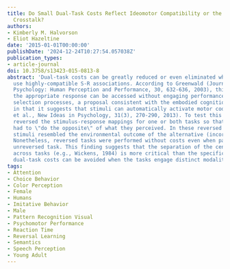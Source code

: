 ```yaml
---
title: Do Small Dual-Task Costs Reflect Ideomotor Compatibility or the Absence of
  Crosstalk?
authors:
- Kimberly M. Halvorson
- Eliot Hazeltine
date: '2015-01-01T00:00:00'
publishDate: '2024-12-24T10:27:54.057038Z'
publication_types:
- article-journal
doi: 10.3758/s13423-015-0813-8
abstract: 'Dual-task costs can be greatly reduced or even eliminated when both tasks
  use highly-compatible S-R associations. According to Greenwald (Journal of Experimental
  Psychology: Human Perception and Performance, 30, 632-636, 2003), this occurs because
  the appropriate response can be accessed without engaging performance-limiting response
  selection processes, a proposal consistent with the embodied cognition framework
  in that it suggests that stimuli can automatically activate motor codes (e.g., Pezzulo
  et al., New Ideas in Psychology, 31(3), 270-290, 2013). To test this account, we
  reversed the stimulus-response mappings for one or both tasks so that some participants
  had to \"do the opposite\" of what they perceived. In these reversed conditions,
  stimuli resembled the environmental outcome of the alternative (incorrect) response.
  Nonetheless, reversed tasks were performed without costs even when paired with an
  unreversed task. This finding suggests that the separation of the central codes
  across tasks (e.g., Wickens, 1984) is more critical than the specific S-R relationships;
  dual-task costs can be avoided when the tasks engage distinct modality-based systems.'
tags:
- Attention
- Choice Behavior
- Color Perception
- Female
- Humans
- Imitative Behavior
- Male
- Pattern Recognition Visual
- Psychomotor Performance
- Reaction Time
- Reversal Learning
- Semantics
- Speech Perception
- Young Adult
---
```

